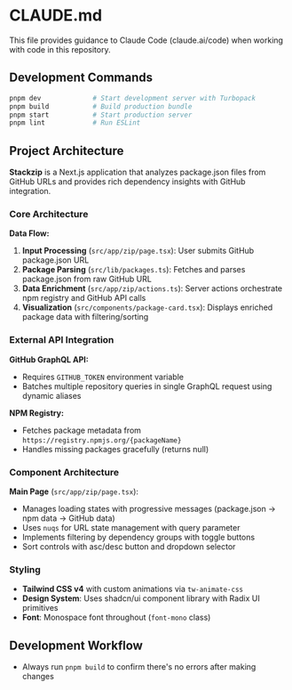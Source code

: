 # CLAUDE.md

This file provides guidance to Claude Code (claude.ai/code) when working with code in this repository.

## Development Commands

```bash
pnpm dev             # Start development server with Turbopack
pnpm build           # Build production bundle
pnpm start           # Start production server
pnpm lint            # Run ESLint
```

## Project Architecture

**Stackzip** is a Next.js application that analyzes package.json files from GitHub URLs and provides rich dependency insights with GitHub integration.

### Core Architecture

**Data Flow:**

1. **Input Processing** (`src/app/zip/page.tsx`): User submits GitHub package.json URL
2. **Package Parsing** (`src/lib/packages.ts`): Fetches and parses package.json from raw GitHub URL
3. **Data Enrichment** (`src/app/zip/actions.ts`): Server actions orchestrate npm registry and GitHub API calls
4. **Visualization** (`src/components/package-card.tsx`): Displays enriched package data with filtering/sorting

### External API Integration

**GitHub GraphQL API:**

- Requires `GITHUB_TOKEN` environment variable
- Batches multiple repository queries in single GraphQL request using dynamic aliases

**NPM Registry:**

- Fetches package metadata from `https://registry.npmjs.org/{packageName}`
- Handles missing packages gracefully (returns null)

### Component Architecture

**Main Page** (`src/app/zip/page.tsx`):

- Manages loading states with progressive messages (package.json → npm data → GitHub data)
- Uses `nuqs` for URL state management with query parameter
- Implements filtering by dependency groups with toggle buttons
- Sort controls with asc/desc button and dropdown selector

### Styling

- **Tailwind CSS v4** with custom animations via `tw-animate-css`
- **Design System**: Uses shadcn/ui component library with Radix UI primitives
- **Font**: Monospace font throughout (`font-mono` class)

## Development Workflow

- Always run `pnpm build` to confirm there's no errors after making changes
